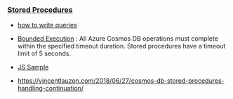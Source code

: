 ### [Stored Procedures](https://learn.microsoft.com/en-us/azure/cosmos-db/nosql/how-to-use-stored-procedures-triggers-udfs?tabs=dotnet-sdk-v2)

- [how to write queries](https://learn.microsoft.com/en-us/azure/cosmos-db/nosql/query/subquery)

- [Bounded Execution](https://learn.microsoft.com/en-us/azure/cosmos-db/nosql/stored-procedures-triggers-udfs#bounded-execution) : All Azure Cosmos DB operations must complete within the specified timeout duration. Stored procedures have a timeout limit of 5 seconds.

- [JS Sample](https://github.com/vplauzon/cosmos-db/blob/master/Cosmos-DB-Stored-Proc/Deployment/cosmos/c-query-continuation-both-sides.js)  
- https://vincentlauzon.com/2018/06/27/cosmos-db-stored-procedures-handling-continuation/
